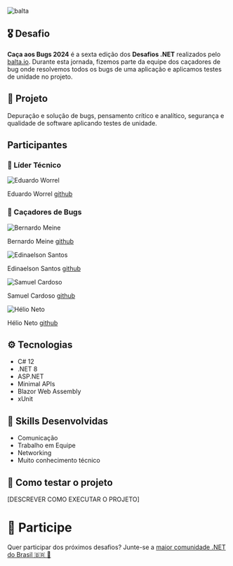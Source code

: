![balta](https://baltaio.blob.core.windows.net/static/images/dark/balta-logo.svg)

## 🎖️ Desafio
**Caça aos Bugs 2024** é a sexta edição dos **Desafios .NET** realizados pelo [balta.io](https://balta.io). Durante esta jornada, fizemos parte da equipe dos caçadores de bug onde resolvemos todos os bugs de uma aplicação e aplicamos testes de unidade no projeto.

## 📱 Projeto
Depuração e solução de bugs, pensamento crítico e analítico, segurança e qualidade de software aplicando testes de unidade.

## Participantes
### 🚀 Líder Técnico
![Eduardo Worrel](https://avatars.githubusercontent.com/u/17443979?v=4 "Eduardo Worrel")

Eduardo Worrel [github](https://github.com/eduardoworrel)

### 👻 Caçadores de Bugs

![Bernardo Meine](https://avatars.githubusercontent.com/u/93941531?v=4 "Bernardo Meine")

Bernardo Meine [github](https://github.com/BernardoMeine)

![Edinaelson Santos](https://avatars.githubusercontent.com/u/65689190?v=4 "Edinaelson Santos")

Edinaelson Santos [github](https://github.com/samuelcdias)

![Samuel Cardoso](https://avatars.githubusercontent.com/u/41789017?v=4 "Samuel Cardoso")

Samuel Cardoso [github](https://github.com/samuelcdias)

![Hélio Neto](https://avatars.githubusercontent.com/u/41789017?v=4 "Hélio Neto")

Hélio Neto [github](https://github.com/ehlliot8)

## ⚙️ Tecnologias
* C# 12
* .NET 8
* ASP.NET
* Minimal APIs
* Blazor Web Assembly
* xUnit

## 🥋 Skills Desenvolvidas
* Comunicação
* Trabalho em Equipe
* Networking
* Muito conhecimento técnico

## 🧪 Como testar o projeto
[DESCREVER COMO EXECUTAR O PROJETO]

# 💜 Participe
Quer participar dos próximos desafios? Junte-se a [maior comunidade .NET do Brasil 🇧🇷 💜](https://balta.io/discord)
